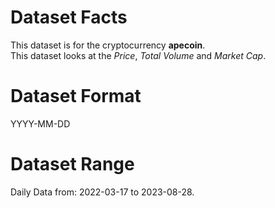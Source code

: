 # Dataset Facts

This dataset is for the cryptocurrency **apecoin**.    
This dataset looks at the _Price_, _Total Volume_ and _Market Cap_.     

# Dataset Format  

YYYY-MM-DD    

# Dataset Range    

Daily Data from: 2022-03-17 to 2023-08-28.    
 
 
